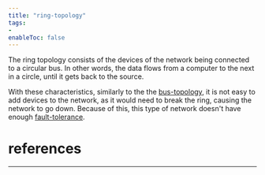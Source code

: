 ```yaml
---
title: "ring-topology"
tags:
- 
enableToc: false
---
```


The ring topology consists of the devices of the network being connected to a circular bus. In other words, the data flows from a computer to the next in a circle, until it gets back to the source. 

With these characteristics, similarly to the the [bus-topology](notes/bus-topology.md), it is not easy to add devices to the network, as it would need to break the ring, causing the network to go down. Because of this, this type of network doesn't have enough [fault-tolerance](notes/fault-tolerance.md).

# references

---